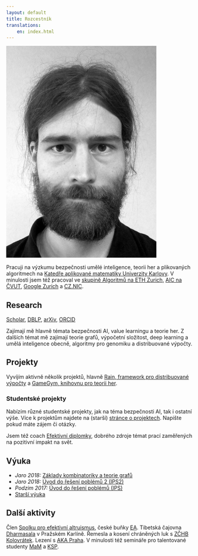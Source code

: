 ```yaml
---
layout: default
title: Rozcestník
translations:
    en: index.html
---
```


<img src="/style/gavento-m.jpg" class="index-portait-img">

Pracuji na výzkumu bezpečnosti umělé inteligence, teorii her a plikovaných algoritmech na
[Katedře aplikované matematiky Univerzity Karlovy](http://kam.mff.cuni.cz/).
V minulosti jsem též pracoval ve
[skupině Algoritmů na ETH Zurich](http://inf.ethz.ch/),
[AIC na ČVUT](http://cs.felk.cvut.cz/),
[Google Zurich](https://www.google.ch/) a
[CZ.NIC](http://nic.cz/).

## Research

[<i class="ai black ai-google-scholar"></i> Scholar](https://scholar.google.com/citations?user=WeCJARQAAAAJ),
[<i class="ai black ai-dblp"></i> DBLP](http://dblp.uni-trier.de/pers/hd/g/Gavenciak:Tomas),
[<i class="ai black ai-arxiv"></i> arXiv](https://arxiv.org/find/all/1/au:+Gavenciak_T/0/1/0/all/0/),
[<i class="ai black ai-orcid"></i> ORCID](https://orcid.org/0000-0003-1119-2426) 

Zajímají mě hlavně témata bezpečnosti AI, value learningu a teorie her. Z dalších témat mě zajímají teorie grafů, výpočetní složitost, deep learning a umělá inteligence obecně, algoritmy pro genomiku a distribuované výpočty.

## Projekty

Vyvíjím aktivně několik projektů, hlavně [Rain, framework pro distribuované výpočty](https://github.com/substantic/rain/) a [GameGym, knihovnu pro teorii her](https://github.com/gavento/gamegym).

### Studentské projekty

Nabízím různé studentské projekty, jak na téma bezpečnosti AI, tak i ostatní výše. Více k projektům najdete na (starší) [stránce o projektech](/vyuka/projekty.html). Napište pokud máte zájem či otázky.

Jsem též coach [Efektivní diplomky](http://effectivethesis.com/), dobrého zdroje témat prací zaměřených na pozitivní impakt na svět.

## Výuka

* *Jaro 2018:* [Základy kombinatoriky a teorie grafů](/vyuka/18LS-KGM.html)
* *Jaro 2018:* [Úvod do řešení poblémů 2 (IPS2)](http://mj.ucw.cz/vyuka/1718/ips2/)
* *Podzim 2017:* [Úvod do řešení poblémů (IPS)](http://mj.ucw.cz/vyuka/1718/ips/)
* [Starší výuka](/vyuka/archiv.html)

## Další aktivity

Člen [Spolku pro efektivní altruismus](https://efektivni-altruismus.cz/), české buňky [EA](https://www.effectivealtruism.org/).
Tibetská čajovna [Dharmasala](http://www.dharmasala.cz/) v Pražském Karlíně.
Řemesla a kosení chráněných luk s [ZČHB Kolovrátek](http://kolovratek.brontosaurus.cz/).
Lezení s [AKA Praha](http://www.akapraha.cz).
V minulosti též semináře pro talentované studenty [MaM](https://mam.mff.cuni.cz/) a [KSP](https://ksp.mff.cuni.cz/).

